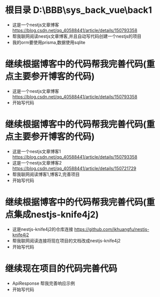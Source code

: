 # 根目录 D:\BBB\sys_back_vue\back1
- 这是一个nestjs文章博客 https://blog.csdn.net/qq_40588441/article/details/150793358
- 帮我联网阅读nestjs文章博客,并且自动写代码创建一个nestjs的项目
- 我的orm要使用prisma,数据使用sqlite



# 继续根据博客中的代码帮我完善代码(重点主要参开博客的代码)
- 这是一个nestjs文章博客 https://blog.csdn.net/qq_40588441/article/details/150793358
- 开始写代码



# 继续根据博客中的代码帮我完善代码(重点主要参开博客的代码)
- 这是一个nestjs文章博客1 https://blog.csdn.net/qq_40588441/article/details/150793358
- 这是一个nestjs文章博客2 https://blog.csdn.net/qq_40588441/article/details/150721729
- 帮我联网阅读博客1,博客2,完善项目
- 开始写代码


# 继续根据博客中的代码帮我完善代码(重点集成nestjs-knife4j2)
- 这是nestjs-knife4j2的仓库连接  https://github.com/jkhuangfu/nestjs-knife4j2
- 帮我联网阅读连接将现在项目的文档改成nestjs-knife4j2
- 开始写代码



# 继续现在项目的代码完善代码
- ApiResponse 帮我完善响应示例
- 开始写代码
